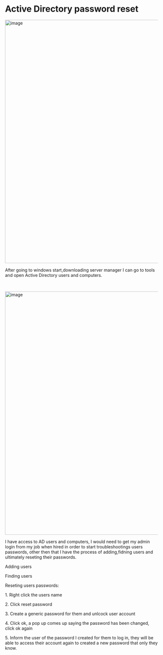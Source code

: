 # Active Directory password reset
<p align="center">


<p>
<img width="1280" height="800" alt="image" src="https://github.com/user-attachments/assets/8a140555-e3d6-43db-8181-bece4a2b9496" />
</p>
<p>
After going to windows start,downloading server manager I can go to tools and open Active Directory users and computers. 
</p>
<br />

<p>
<img width="1280" height="800" alt="image" src="https://github.com/user-attachments/assets/90c1bd97-b306-4499-97c4-fc33e8b078a2" />

</p>
<p>
I have access to AD users and computers, I would need to get my admin login from my job when hired in order to start troubleshootings users passwords, other then that I have the process of adding,fidning users and ultimately reseting their passwords. 
<p> 
Adding users
<p> 
Finding users
</p><p> </p>
Reseting users passwords:    <p> </p>                                                                                 1. Right click the users name   <p> </p>                                                                              
2. Click reset password <p> </p>
3. Create a generic password for them and unlcock user account <p/> </p> 
4. Click ok, a pop up comes up saying the password has been changed, click ok again <p/> <p/> 
5. Inform the user of the password I created for them to log in, they will be able to access their account again to created a new password that only they know. 
